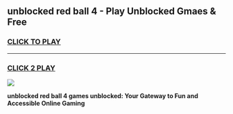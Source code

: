 
## unblocked red ball 4 - Play Unblocked Gmaes & Free
<h3>
<a href="https://news.freeplayer.one?title=unblocked_red_ball_4&ref=16F">CLICK TO PLAY</a></h3>
<hr>

<h3>
<a href="https://news.freeplayer.one?title=unblocked_red_ball_4&ref=16F">CLICK 2 PLAY</a>
  
</h3>

<a href="https://news.freeplayer.one?title=unblocked_red_ball_4&ref=16F/"><img src="https://clearcache.store/games.png"></a>


**unblocked red ball 4 games unblocked: Your Gateway to Fun and Accessible Online Gaming**
